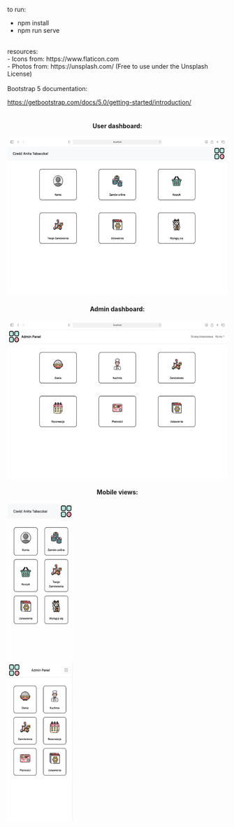 to run: <br>
- npm install
- npm run serve
<br>
resources: <br>
- Icons from: https://www.flaticon.com <br>
- Photos from: https://unsplash.com/ (Free to use under the Unsplash License)
<br><br>
Bootstrap 5 documentation: <br>

https://getbootstrap.com/docs/5.0/getting-started/introduction/
<br> <br>
<h4 align="center">User dashboard:</h4>
<p align="center">
<img width="520" height="360" src="images/user_dashboard.png">
</p>
<h4 align="center">Admin dashboard:</h4>
<p align="center">
<img width="520" height="360" src="images/admin_dashboard.png">
</p>
<h4 align="center">Mobile views:</h4>
<p align="center">
<div style="margin-right: 30px;">
<img width="150" height="360" src="images/user_dashboard_mobile.png">
</div>
<div style="margin-right: 30px;">
<img width="150" height="360" src="images/admin_dashboard_mobile.png">
 </div>
</p>
